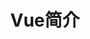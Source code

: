 ---
title: Vue简介
shortTitle: Vue简介
description: Vue简介
category:
  - Vue
  - Web
tag:
  - Vue
  - Web
---